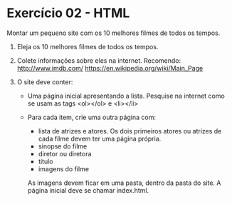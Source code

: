 # Exercício 02 - HTML

Montar um pequeno site com os 10 melhores filmes de todos os tempos.

1. Eleja os 10 melhores filmes de todos os tempos.
2. Colete informações sobre eles na internet. Recomendo:
	http://www.imdb.com/
	https://en.wikipedia.org/wiki/Main_Page

3. O site deve conter:
	* Uma página inicial apresentando a lista. Pesquise na internet como se usam as tags &lt;ol>&lt;/ol> e &lt;li>&lt;/li>
	* Para cada item, crie uma outra página com: 
		* lista de atrizes e atores. Os dois primeiros atores ou atrizes de cada filme devem ter uma página própria.
		* sinopse do filme
		* diretor ou diretora
		* título
		* imagens do filme

		As imagens devem ficar em uma pasta, dentro da pasta do site.
		A página inicial deve se chamar index.html.